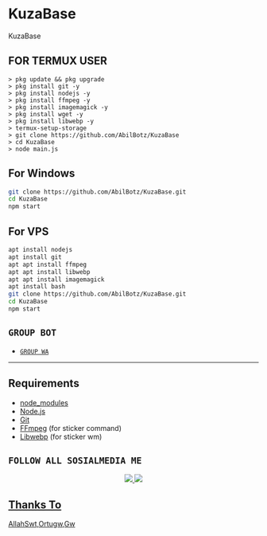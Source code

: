 # KuzaBase

KuzaBase

## FOR TERMUX USER

```
> pkg update && pkg upgrade
> pkg install git -y
> pkg install nodejs -y
> pkg install ffmpeg -y
> pkg install imagemagick -y
> pkg install wget -y
> pkg install libwebp -y
> termux-setup-storage
> git clone https://github.com/AbilBotz/KuzaBase
> cd KuzaBase
> node main.js
```
## For Windows
```bash
git clone https://github.com/AbilBotz/KuzaBase.git
cd KuzaBase
npm start
```
## For VPS
```bash
apt install nodejs 
apt install git 
apt apt install ffmpeg 
apt apt install libwebp 
apt apt install imagemagick
apt install bash
git clone https://github.com/AbilBotz/KuzaBase.git
cd KuzaBase
npm start
```

## ```GROUP BOT```

- [`GROUP WA`](https://chat.whatsapp.com/CS4ESARec5o476nHesGIDt)


---------

## Requirements

* [node_modules](https://github.com/AbilBotz/node_modules/)
* [Node.js](https://nodejs.org/en/)
* [Git](https://git-scm.com/downloads)
* [FFmpeg](https://www.gyan.dev/ffmpeg/builds/) (for sticker command)
* [Libwebp](https://developers.google.com/speed/webp/download) (for sticker wm)


## ```FOLLOW ALL SOSIALMEDIA ME```
<p align="center"> 
<a href="https://wa.me/6282293295376"><img src="https://img.shields.io/badge/WhatsApp-25D366?style=for-the-badge&logo=whatsapp&logoColor=white" />
<a href="https://youtube.com/channel/UCJPqI5eVhKPXPL2V8y6pIDA"><img src="https://img.shields.io/badge/YouTube ABIL BOTZ-ff0000?style=for-the-badge&logo=youtube&logoColor=ff000000&link=https://youtube.com/channel/UCJPqI5eVhKPXPL2V8y6pIDA" /><br>
</p>


## Thanks To
AllahSwt,Ortugw,Gw

